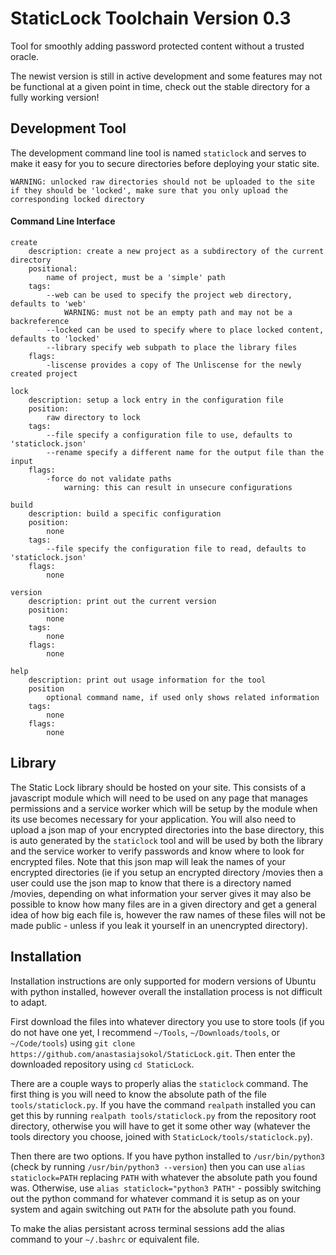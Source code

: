 # StaticLock Toolchain Version 0.3

Tool for smoothly adding password protected content without a trusted oracle.

The newist version is still in active development and some features may not be functional at a given point in time, check out the stable directory for a fully working version!

## Development Tool

The development command line tool is named `staticlock` and serves to make it easy for you to secure directories before deploying your static site.

    WARNING: unlocked raw directories should not be uploaded to the site if they should be 'locked', make sure that you only upload the corresponding locked directory

#### Command Line Interface

    create
        description: create a new project as a subdirectory of the current directory
        positional:
            name of project, must be a 'simple' path
        tags:
            --web can be used to specify the project web directory, defaults to 'web'
                WARNING: must not be an empty path and may not be a backreference
            --locked can be used to specify where to place locked content, defaults to 'locked'
            --library specify web subpath to place the library files
        flags:
            -liscense provides a copy of The Unliscense for the newly created project
    
    lock
        description: setup a lock entry in the configuration file
        position:
            raw directory to lock
        tags:
            --file specify a configuration file to use, defaults to 'staticlock.json'
            --rename specify a different name for the output file than the input
        flags:
            -force do not validate paths
                warning: this can result in unsecure configurations

    build
        description: build a specific configuration
        position:
            none
        tags:
            --file specify the configuration file to read, defaults to 'staticlock.json'
        flags:
            none
    
    version
        description: print out the current version
        position:
            none
        tags:
            none
        flags:
            none
    
    help
        description: print out usage information for the tool
        position
            optional command name, if used only shows related information
        tags:
            none
        flags:
            none

## Library

The Static Lock library should be hosted on your site. This consists of a javascript module which will need to be used on any page that manages permissions and a service worker which will be setup by the module when its use becomes necessary for your application. You will also need to upload a json map of your encrypted directories into the base directory, this is auto generated by the `staticlock` tool and will be used by both the library and the service worker to verify passwords and know where to look for encrypted files. Note that this json map will leak the names of your encrypted directories (ie if you setup an encrypted directory /movies then a user could use the json map to know that there is a directory named /movies, depending on what information your server gives it may also be possible to know how many files are in a given directory and get a general idea of how big each file is, however the raw names of these files will not be made public - unless if you leak it yourself in an unencrypted directory).

## Installation 

Installation instructions are only supported for modern versions of Ubuntu with python installed, however overall the installation process is not difficult to adapt. 

First download the files into whatever directory you use to store tools (if you do not have one yet, I recommend `~/Tools`, `~/Downloads/tools`, or `~/Code/tools`) using `git clone https://github.com/anastasiajsokol/StaticLock.git`. Then enter the downloaded repository using `cd StaticLock`.

There are a couple ways to properly alias the `staticlock` command. The first thing is you will need to know the absolute path of the file `tools/staticlock.py`. If you have the command `realpath` installed you can get this by running `realpath tools/staticlock.py` from the repository root directory, otherwise you will have to get it some other way (whatever the tools directory you choose, joined with `StaticLock/tools/staticlock.py`).

Then there are two options. If you have python installed to `/usr/bin/python3` (check by running `/usr/bin/python3 --version`) then you can use `alias staticlock=PATH` replacing `PATH` with whatever the absolute path you found was. Otherwise, use `alias staticlock="python3 PATH"` - possibly switching out the python command for whatever command it is setup as on your system and again switching out `PATH` for the absolute path you found.

To make the alias persistant across terminal sessions add the alias command to your `~/.bashrc` or equivalent file.
